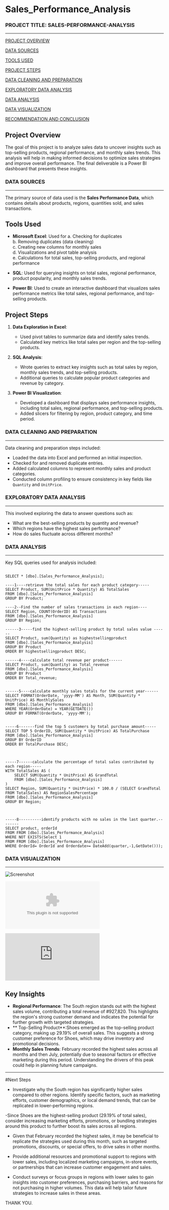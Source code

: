 # Sales_Performance_Analysis

### PROJECT TITLE: SALES-PERFORMANCE-ANALYSIS
---
[PROJECT OVERVIEW](#project-overview)

[DATA SOURCES](#data-sources)

[TOOLS USED](#tools-used)

[PROJECT STEPS](#project-steps)

[DATA CLEANING AND PREPARATION](#data-cleaning-and-preparation)

[EXPLORATORY DATA ANALYSIS](#exploratory-data-analysis)

[DATA ANALYSIS](#data-analysis)

[DATA VISUALIZATION](#data-visualization)

[RECOMMENDATION AND CONCLUSION](#recommendation-and-conclusion)


## Project Overview
The goal of this project is to analyze sales data to uncover insights such as top-selling products, regional performance, and monthly sales trends. This analysis will help in making informed decisions to optimize sales strategies and improve overall performance. The final deliverable is a Power BI dashboard that presents these insights.

### DATA SOURCES
---
The primary source of data used is the **Sales Performance Data**, which contains details about products, regions, quantities sold, and sales transactions.

## Tools Used
- **Microsoft Excel**: Used for
  a. Checking for duplicates  
  b. Removing duplicates (data cleaning)  
  c. Creating new columns for monthly sales  
  d. Visualizations and pivot table analysis  
  e. Calculations for total sales, top-selling products, and regional performance  
  
- **SQL**: Used for querying insights on total sales, regional performance, product popularity, and monthly sales trends.
  
- **Power BI**: Used to create an interactive dashboard that visualizes sales performance metrics like total sales, regional performance, and top-selling products.

## Project Steps
1. **Data Exploration in Excel**:
   - Used pivot tables to summarize data and identify sales trends.
   - Calculated key metrics like total sales per region and the top-selling products.

2. **SQL Analysis**:
   - Wrote queries to extract key insights such as total sales by region, monthly sales trends, and top-selling products.
   - Additional queries to calculate popular product categories and revenue by category.

3. **Power BI Visualization**:
   - Developed a dashboard that displays sales performance insights, including total sales, regional performance, and top-selling products.
   - Added slicers for filtering by region, product category, and time period.

### DATA CLEANING AND PREPARATION
---
Data cleaning and preparation steps included:
- Loaded the data into Excel and performed an initial inspection.
- Checked for and removed duplicate entries.
- Added calculated columns to represent monthly sales and product categories.
- Conducted column profiling to ensure consistency in key fields like `Quantity` and `UnitPrice`.

### EXPLORATORY DATA ANALYSIS
---
This involved exploring the data to answer questions such as:
- What are the best-selling products by quantity and revenue?
- Which regions have the highest sales performance?
- How do sales fluctuate across different months?

### DATA ANALYSIS
---
Key SQL queries used for analysis included:

```

SELECT * [dbo].[Sales_Performance_Analysis];

----1----retrieve the total sales for each product category-----
SELECT Product, SUM(UnitPrice * Quantity) AS TotalSales
FROM [dbo].[Sales_Performance_Analysis]
GROUP BY Product;

----2--Find the number of sales transactions in each region----
SELECT Region, COUNT(OrderID) AS Transactions
FROM [dbo].[Sales_Performance_Analysis]
GROUP BY Region;

------3-----find the highest-selling product by total sales value ------
SELECT Product, sum(Quantity) as highestsellingproduct
FROM [dbo].[Sales_Performance_Analysis]
GROUP BY Product
ORDER BY highestsellingproduct DESC;

------4----calculate total revenue per product------
SELECT Product, sum(Quantity) as Total_revenue
FROM [dbo].[Sales_Performance_Analysis]
GROUP BY Product
ORDER BY Total_revenue;


------5----calculate monthly sales totals for the current year------
SELECT FORMAT(OrderDate, 'yyyy-MM') AS Month, SUM(Quantity * UnitPrice) AS MonthlySales
FROM [dbo].[Sales_Performance_Analysis]
WHERE YEAR(OrderDate) = YEAR(GETDATE())
GROUP BY FORMAT(OrderDate, 'yyyy-MM');


-----6-------find the top 5 customers by total purchase amount-----
SELECT TOP 5 OrderID, SUM(Quantity * UnitPrice) AS TotalPurchase
FROM [dbo].[Sales_Performance_Analysis]
GROUP BY OrderID
ORDER BY TotalPurchase DESC;



-----7------calculate the percentage of total sales contributed by each region-----
WITH TotalSales AS (
    SELECT SUM(Quantity * UnitPrice) AS GrandTotal
    FROM [dbo].[Sales_Performance_Analysis]
)
SELECT Region, SUM(Quantity * UnitPrice) * 100.0 / (SELECT GrandTotal FROM TotalSales) AS RegionSalesPercentage
FROM [dbo].[Sales_Performance_Analysis]
GROUP BY Region;



-----8----------identify products with no sales in the last quarter.--------
SELECT product, orderId
FROM FROM [dbo].[Sales_Performance_Analysis]
WHERE NOT EXISTS(Select 1
FROM FROM [dbo].[Sales_Performance_Analysis]
WHERE OrderId= OrderId and Orderdate>= DateAdd(quarter,-1,GetDate()));

```
### DATA VISUALIZATION

---
![Screenshot](https://github.com/TogunOyinade/Sales_Performance_Analysis-/blob/main/Screenshot%202024-11-05%20103410.png)

![Pivot_Table](https://github.com/TogunOyinade/Sales_Performance_Analysis-/blob/main/Sales_Analysis_Pivot.csv)

![Data_Visual](https://github.com/TogunOyinade/Sales_Performance_Analysis-/blob/main/Sales_Performance_Visualization.pdf)



## Key Insights
- **Regional Performance**: The South region stands out with the highest sales volume, contributing a total revenue of #927,820. This highlights the region's strong customer demand and indicates the potential for further growth with targeted strategies.
- ** Top-Selling Product**:Shoes emerged as the top-selling product category, making up 29.19% of overall sales. This suggests a strong customer preference for Shoes, which may drive inventory and promotional decisions.
- **Monthly Sales Trends**: February recorded the highest sales across all months and then July, potentially due to seasonal factors or effective marketing during this period. Understanding the drivers of this peak could help in planning future campaigns.

---


#Next Steps

- Investigate why the South region has significantly higher sales compared to other regions. Identify specific factors, such as marketing efforts, customer demographics, or local demand trends, that can be replicated in lower-performing regions.

-Since Shoes are the highest-selling product (29.19% of total sales), consider increasing marketing efforts, promotions, or bundling strategies around this product to further boost its sales across all regions.

- Given that February recorded the highest sales, it may be beneficial to replicate the strategies used during this month, such as targeted promotions, discounts, or special offers, to drive sales in other months.

- Provide additional resources and promotional support to regions with lower sales, including localized marketing campaigns, in-store events, or partnerships that can increase customer engagement and sales.

- Conduct surveys or focus groups in regions with lower sales to gain insights into customer preferences, purchasing barriers, and reasons for not purchasing in higher volumes. This data will help tailor future strategies to increase sales in these areas.


THANK YOU.

